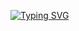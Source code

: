 <a href="https://github.com/Pablopicasso74/Portfolio"><img src="https://readme-typing-svg.demolab.com?font=Fira+Code&weight=450&pause=1000&color=0B54F7&background=78FF2600&vCenter=true&width=1500&lines=Hi+there!++I'm+Pavel!" alt="Typing SVG" /></a>




